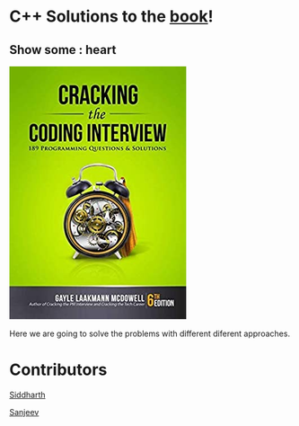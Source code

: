 # C++ Solutions to the [book](http://www.crackingthecodinginterview.com/)!
## Show some : heart

![Image](Image/ctci.jpg)

Here we are going to solve the problems with different diferent approaches.

# Contributors
[Siddharth](https://github.com/aquila1939)

[Sanjeev](https://github.com/sanjeev0007)

